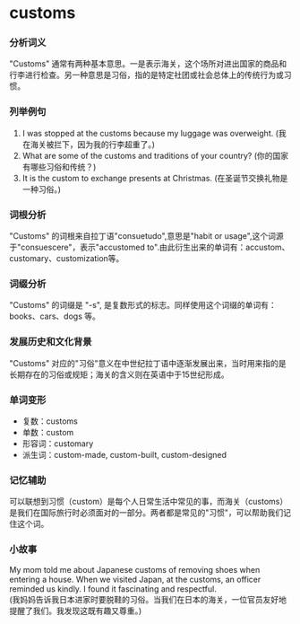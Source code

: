 # customs

### 分析词义

  

"Customs" 通常有两种基本意思。一是表示海关，这个场所对进出国家的商品和行李进行检查。另一种意思是习俗，指的是特定社团或社会总体上的传统行为或习惯。

  

### 列举例句

  

1.  I was stopped at the customs because my luggage was overweight. (我在海关被拦下，因为我的行李超重了。)
2.  What are some of the customs and traditions of your country? (你的国家有哪些习俗和传统？)
3.  It is the custom to exchange presents at Christmas. (在圣诞节交换礼物是一种习俗。)

  

### 词根分析

  

"Customs" 的词根来自拉丁语"consuetudo",意思是"habit or usage",这个词源于"consuescere"，表示"accustomed to".由此衍生出来的单词有：accustom、customary、customization等。

  

### 词缀分析

  

"Customs" 的词缀是 "-s", 是复数形式的标志。同样使用这个词缀的单词有：books、cars、dogs 等。

  

### 发展历史和文化背景

  

"Customs" 对应的"习俗"意义在中世纪拉丁语中逐渐发展出来，当时用来指的是长期存在的习俗或规矩；海关的含义则在英语中于15世纪形成。

  

### 单词变形

  

*   复数：customs
*   单数：custom
*   形容词：customary
*   派生词：custom-made, custom-built, custom-designed

  

### 记忆辅助

  

可以联想到习惯（custom）是每个人日常生活中常见的事，而海关（customs）是我们在国际旅行时必须面对的一部分。两者都是常见的"习惯"，可以帮助我们记住这个词。

  

### 小故事

  

My mom told me about Japanese customs of removing shoes when entering a house. When we visited Japan, at the customs, an officer reminded us kindly. I found it fascinating and respectful.  
(我妈妈告诉我日本进家时要脱鞋的习俗。当我们在日本的海关，一位官员友好地提醒了我们。我发现这既有趣又尊重。)
